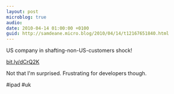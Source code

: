 ```yaml
---
layout: post
microblog: true
audio: 
date: 2010-04-14 01:00:00 +0100
guid: http://samdeane.micro.blog/2010/04/14/t12167651840.html
---
```

US company in shafting-non-US-customers shock!

[bit.ly/dCrQ2K](http://bit.ly/dCrQ2K)

Not that I'm surprised. Frustrating for developers though.

#ipad #uk
